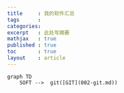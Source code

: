 ```yaml
---
title     : 我的软件汇总
tags      :
categories:
excerpt   : 此处写摘要
mathjax   : true
published : true
toc       : true
layout    : article
---
```



```mermaid 
graph TD
    SOFT -->  git([GIT](002-git.md))

```
